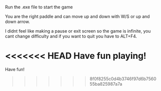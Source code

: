 Run the .exe file to start the game

You are the right paddle and can move up and down with W/S or up and down arrow.

I didnt feel like making a pause or exit screen so the game is infinite, you cant change difficulty and if you want to quit you have to ALT+F4.

<<<<<<< HEAD
Have fun playing!
=======
Have fun!
>>>>>>> 8f0f8255c0d4b3746f97d6b756055ba825987a7a
